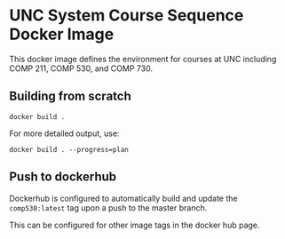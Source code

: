 # UNC System Course Sequence Docker Image

This docker image defines the environment for courses at UNC including
COMP 211, COMP 530, and COMP 730.

## Building from scratch

`docker build .`

For more detailed output, use:

`docker build . --progress=plan`

## Push to dockerhub

Dockerhub is configured to automatically build and update the
`comp530:latest` tag upon a push to the master branch.

This can be configured for other image tags in the docker hub page.
